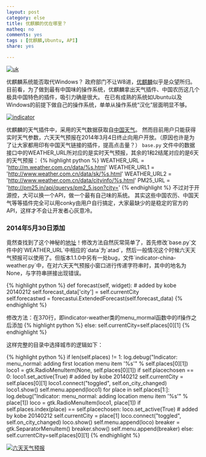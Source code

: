 ```yaml
---
layout: post 
category: else
title: 优麒麟的优在哪里？
matheq: no
comments: yes
tags : [优麒麟,Ubuntu, API]  
share: yes

---
```


<a class="fancybox" rel="gallary1" href="http://www.ubuntukylin.com/public/images/1404/s_release1404.png" title="uk"><img src="http://www.ubuntukylin.com/public/images/1404/s_release1404.png" alt="uk"/></a>

优麒麟系统能否取代Windows？
政府部门不让W8进，[优麒麟](http://www.ubuntukylin.com "优麒麟官网")似乎是众望所归。
目前看，为了做到最有中国味的操作系统，优麒麟拿出天气插件、中国农历这几个极具中国特色的插件，吸引力确是很大。
在已有成熟的系统如Ubuntu以及Windows的前提下做自己的操作系统，单单从操作系统“汉化”层面明显不够。

<a class="fancybox" rel="gallary1" href="http://www.ubuntukylin.com/upload/201309/thumb_dis/tianqibig1.png" title="indicator"><img src="http://www.ubuntukylin.com/upload/201309/thumb_dis/tianqibig1.png" alt="indicator"/></a>

优麒麟的天气插件中，采用的天气数据获取自[中国天气](http://www.weather.com.cn/ "中国天气官网")。
然而目前用户只能获得实时天气参数，六天天气预报在2014年3月4日终止向用户开放。（原因也许是为了让大家都用印有中国天气链接的插件，提高点击量？）
`base.py` 文件中的数据接口中的WEATHER\_URL所对应的是实时天气预报，其余的1和2结尾对应的是6天的天气预报：
{% highlight python %}
WEATHER_URL = 'http://m.weather.com.cn/data/%s.html'
WEATHER_URL1 = 'http://www.weather.com.cn/data/sk/%s.html'
WEATHER_URL2 = 'http://www.weather.com.cn/data/cityinfo/%s.html'
PM25_URL = 'http://pm25.in/api/querys/pm2_5.json?city='
{% endhighlight %}
不过对于开源控，大可以换一个API，做一个最有自己味的系统。
其实这些中国农历、中国天气等等插件完全可以用conky由用户自行搞定，大家最缺少的是稳定的官方的API，这样才不会让开发者心灰意冷。

### 2014年5月30日添加
竟然查找到了这个神秘的[地址]("http://www.ubuntukylin.com/ukylin/forum.php?mod=viewthread&tid=7584")！修改方法自然灰常简单了，首先修改`base.py`文件中的`WEATHER_URL`中相应的`data`为`atad`，然后一般情况这个时候六天天气预报可以使用了。但版本1.1.0中另有一处bug，文件`indicator-china-weather.py`中，在对六天天气预报小窗口进行传递字符串时，其中的地名为None，与字符串拼接出现错误。

{% highlight python %}
def forecast(self, widget):
    # added by kobe 20140212
    self.forecast_data['city'] = self.currentCity                                                
    self.forecastwd = forecastui.ExtendedForecast(self.forecast_data)
{% endhighlight %}

修改方法：在370行，即indicator-weather类的menu_mormal函数中的if操作之后添加
{% highlight python %}
else:
    self.currentCity=self.places[0][1]
{% endhighlight %}

这样完整的目录中选择城市的逻辑如下：

{% highlight python  %}
if len(self.places) != 1:
    log.debug("Indicator: menu_normal: adding first location menu item '%s'" % self.places[0][1])
    loco1 = gtk.RadioMenuItem(None, self.places[0][1])
    if self.placechosen == 0:
	loco1.set_active(True)
	# added by kobe 20140212
	self.currentCity = self.places[0][1]
    loco1.connect("toggled", self.on_city_changed)
    loco1.show()
    self.menu.append(loco1)
    for place in self.places[1:]:
	log.debug("Indicator: menu_normal: adding location menu item '%s'" % place[1])
	loco = gtk.RadioMenuItem(loco1, place[1])
	if self.places.index(place) == self.placechosen:
	    loco.set_active(True)
	    # added by kobe 20140212
	    self.currentCity = place[1]
	loco.connect("toggled", self.on_city_changed)
	loco.show()
	self.menu.append(loco)
    breaker = gtk.SeparatorMenuItem()
    breaker.show()
    self.menu.append(breaker)
else:
    self.currentCity=self.places[0][1]
{% endhighlight %}
    
<a class="fancybox" rel="gallary1" href="https://2s66lw.blu.livefilestore.com/y2pdnUUT5BdSbRzoPWT4W9Q5R7DgrCHpx4mwSxNca4PhXKXc5dzmP6pt0dJqXHD5VBOcXU27Fw6T5AWDNfvEjn5E6jvGhSY9daEu-bLrkCn8aw/weatherhb.png" title="六天天气预报"><img src="https://2s66lw.blu.livefilestore.com/y2pdnUUT5BdSbRzoPWT4W9Q5R7DgrCHpx4mwSxNca4PhXKXc5dzmP6pt0dJqXHD5VBOcXU27Fw6T5AWDNfvEjn5E6jvGhSY9daEu-bLrkCn8aw/weatherhb.png" alt="六天天气预报"/></a>
